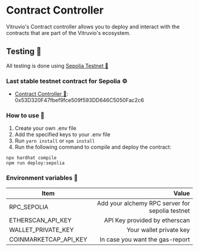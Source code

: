 # Contract Controller

Vitruvio's Contract controller allows you to deploy and interact with the contracts that are part of the Vitruvio's ecosystem.

## Testing 🧪

All testing is done using [Sepolia Testnet 🔗](https://sepolia.etherscan.io/)

### Last stable testnet contract for Sepolia ⚙️

- [Contract Controller 🔄](https://sepolia.etherscan.io/address/0x53D320F47fbef9fce509f593DD646C5050Fac2c6): 0x53D320F47fbef9fce509f593DD646C5050Fac2c6

### How to use 🤔

1.  Create your own .env file
2.  Add the specified keys to your .env file
3.  Run `yarn install` or `npm install`
4.  Run the following command to compile and deploy the contract:

```shell
npx hardhat compile
npm run deploy:sepolia
```

### Environment variables 📝

| Item                  |                                           Value |
| --------------------- | ----------------------------------------------: |
| RPC_SEPOLIA           | Add your alchemy RPC server for sepolia testnet |
| ETHERSCAN_API_KEY     |                   API Key provided by etherscan |
| WALLET_PRIVATE_KEY    |                         Your wallet private key |
| COINMARKETCAP_API_KEY |                 In case you want the gas-report |
